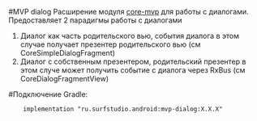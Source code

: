 #MVP dialog
Расширение модуля [core-mvp](../core-mvp/README.md) для работы с диалогами.
Предоставляет 2 парадигмы работы с диалогами
1. Диалог как часть родительского вью, события диалога в этом случае получает презентер родительского вью (см CoreSimpleDialogFragment)
1. Диалог с собственным презентером, родительский презентер в этом случе может получить событие с диалога через RxBus (см CoreDialogFragmentView)

#Подключение
Gradle:
```
    implementation "ru.surfstudio.android:mvp-dialog:X.X.X"
```